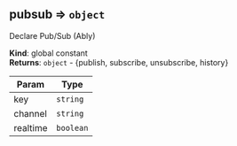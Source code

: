 <a name="pubsub"></a>

## pubsub ⇒ <code>object</code>

Declare Pub/Sub (Ably)

**Kind**: global constant  
**Returns**: <code>object</code> - {publish, subscribe, unsubscribe, history}

| Param    | Type                 |
| -------- | -------------------- |
| key      | <code>string</code>  |
| channel  | <code>string</code>  |
| realtime | <code>boolean</code> |
